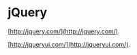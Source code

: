 jQuery
===============

[http://jquery.com/](http://jquery.com/).

[http://jqueryui.com/](http://jqueryui.com/).



